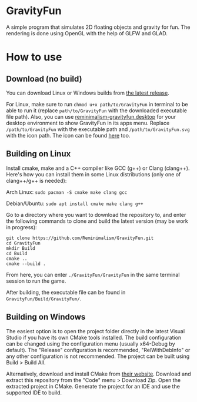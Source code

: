 # GravityFun

A simple program that simulates 2D floating objects and gravity for fun.
The rendering is done using OpenGL with the help of GLFW and GLAD.

# How to use

## Download (no build)

You can download Linux or Windows builds from [the latest release](https://github.com/Reminimalism/GravityFun/releases/latest).

For Linux, make sure to run `chmod u+x path/to/GravityFun`
in terminal to be able to run it (replace `path/to/GravityFun` with the downloaded executable file path).
Also, you can use [reminimalism-gravityfun.desktop](https://github.com/Reminimalism/GravityFun/blob/main/reminimalism-gravityfun.desktop)
for your desktop environment to show GravityFun in its apps menu.
Replace `/path/to/GravityFun` with the executable path and `/path/to/GravityFun.svg` with the icon path.
The icon can be found [here](https://github.com/Reminimalism/GravityFun/blob/main/icon/GravityFun.svg) too.

## Building on Linux

Install cmake, make and a C++ compiler like GCC (g++) or Clang (clang++).
Here's how you can install them in some Linux distributions (only one of clang++/g++ is needed):

Arch Linux: `sudo pacman -S cmake make clang gcc`

Debian/Ubuntu: `sudo apt install cmake make clang g++`

Go to a directory where you want to download the repository to,
and enter the following commands to clone and build the latest version (may be work in progress):

```
git clone https://github.com/Reminimalism/GravityFun.git
cd GravityFun
mkdir Build
cd Build
cmake ..
cmake --build .
```

From here, you can enter `./GravityFun/GravityFun` in the same terminal session to run the game.

After building, the executable file can be found in `GravityFun/Build/GravityFun/`.

## Building on Windows

The easiest option is to open the project folder directly in the latest Visual Studio if you have its own CMake tools installed.
The build configuration can be changed using the configuration menu (usually x64-Debug by default). The "Release" configuration is recommended, "RelWithDebInfo" or any other configuration is not recommended. The project can be built using Build > Build All.

Alternatively, download and install CMake from [their website](https://cmake.org/download/).
Download and extract this repository from the "Code" menu > Download Zip.
Open the extracted project in CMake.
Generate the project for an IDE and use the supported IDE to build.
